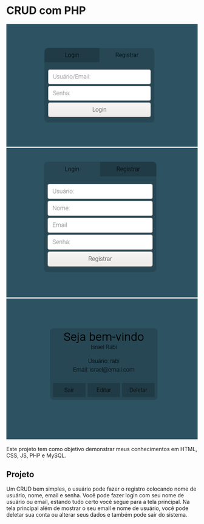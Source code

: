 # CRUD com PHP

![crudImagem1](img/crud1.png)
![crudImagem1](img/crud2.png)
![crudImagem1](img/crud3.png)

Este projeto tem como objetivo demonstrar meus conhecimentos em HTML, CSS, JS, PHP e MySQL.

## Projeto

Um CRUD bem simples, o usuário pode fazer o registro colocando nome de usuário, nome, email e senha. Você pode fazer login com seu nome de usuário ou email, estando tudo certo você segue para a tela principal. Na tela principal além de mostrar o seu email e nome de usuário, você pode deletar sua conta ou alterar seus dados e também pode sair do sistema.